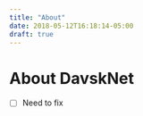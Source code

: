 ```yaml
---
title: "About"
date: 2018-05-12T16:18:14-05:00
draft: true
---
```

# About DavskNet

 - [ ] Need to fix
 
 
